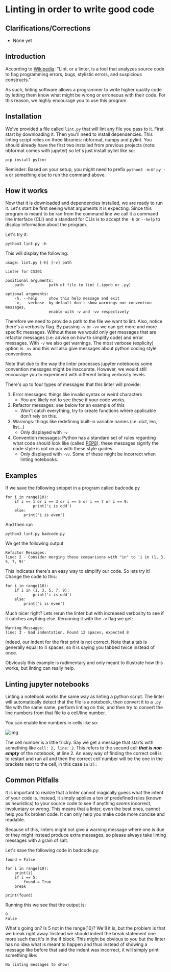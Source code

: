 # Linting in order to write good code

## Clarifications/Corrections

* None yet

## Introduction

According to [Wikipedia](https://en.wikipedia.org/wiki/Lint_(software)):
"Lint, or a linter, is a tool that analyzes source code to flag programming errors, bugs, stylistic errors, and suspicious constructs."

As such, linting software allows a programmer to write higher quality code by letting them know what might be wrong or erroneous with their code. 
For this reason, we highly encourage you to use this program.

## Installation

We've provided a file called `lint.py` that will lint any file you pass to it. First start by downloading it.
Then you'll need to install dependencies. This linting script relies on three libraries: nbformat, numpy and pylint. 
You should already have the first two installed from previous projects (note: nbformat comes with jupyter) 
so let's just install pylint like so:  
```
pip install pylint
```
Reminder: Based on your setup, you might need to prefix `python3 -m` or `py -m` or something else to run the command above.  

## How it works

Now that it is downloaded and dependencies installed, we are ready to run it.
Let's start be first seeing what arguments it is expecting. Since this program is 
meant to be ran from the command line we call it a command line interface (CLI) and 
a standard for CLIs is to accept the `-h` or `--help` to display information about the program.

Let's try it:

```
python3 lint.py -h
```

This will display the following:

```
usage: lint.py [-h] [-v] path

Linter for CS301

positional arguments:
    path           path of file to lint (.ipynb or .py)

optional arguments:
    -h, --help     show this help message and exit
    -v, --verbose  by default don't show warnings nor convention messages,
                   enable with -v and -vv respectively
```

Therefore we need to provide a path to the file we want to lint. Also, notice there's a 
verbosity flag. By passing `-v` or `-vv` we can get more and more specific messages. 
Without these we would only get messages that are refactor messages (i.e: advice on how to simplify code) 
and error messages. With `-v` we also get warnings. The most verbose (explicity) option is `-vv` 
and this will also give messages about python coding style conventions. 

Note that due to the way the linter processes jupyter notebooks some convention messages might be inaccurate. 
However, we would still encourage you to experiment with different linting verbosity levels.

There's up to four types of messages that this linter will provide:
1. Error messages: things like invalid syntax or weird characters
    * You are likely not to see these if your code works. 
2. Refactor messages: see below for an example of this
    * Won't catch everything, try to create functions where applicable don't rely on this.
3. Warnings: things like redefining built-in variable names (i.e: dict, len, list...) 
    * Only displayed with `-v`
4. Convention messages: Python has a standard set of rules regarding what code should look 
like (called [PEP8](https://www.python.org/dev/peps/pep-0008/)), these messages signify the 
code style is not on par with these style guides.
    * Only displayed with `-vv`. Some of these might be incorrect when linting notebooks.

## Examples

If we save the following snippet in a program called badcode.py

```
for i in range(10):
    if i == 1 or i == 3 or i == 5 or i == 7 or i == 9:
            print('i is odd')
    else:
        print('i is even')
```

And then run 

```
python3 lint.py badcode.py
```

We get the following output 

```
Refactor Messages:                                                                                                      
line: 2 - Consider merging these comparisons with "in" to 'i in (1, 3, 5, 7, 9)' 
```

This indicates there's an easy way to simplify our code. So lets try it! Change the code to this:

```
for i in range(10):
    if i in (1, 3, 5, 7, 9):
            print('i is odd')
    else:
        print('i is even')
```

Much nicer right? Lets rerun the linter but with increased verbosity to see if it catches anything else. 
Rerunning it with the `-v` flag we get: 

```
Warning Messages:                                                                                                       
line: 3 - Bad indentation. Found 12 spaces, expected 8  
```

Indeed, our indent for the first print is not correct. Note that a tab is generally equal to 4 spaces, so 
it is saying you tabbed twice instead of once.

Obviously this example is rudimentary and only meant to illustrate how this works, but linting can really help.

## Linting jupyter notebooks 

Linting a notebook works the same way as linting a python script. The linter
will automatically detect that the file is a notebook, then convert it to a 
`.py` file with the same name, perform linting on this, and then try to convert the
line numbers from that file to a cell/line number.

You can enable line numbers in cells like so:

![img](https://i.stack.imgur.com/4VWQf.png)

The cell number is a little tricky. Say we get a message that starts with something 
like `cell: 2, line: 2`. This refers to the second cell _**that is non empty**_ 
of the notebook, at line 2. An easy way of finding the correct cell is to restart 
and run all and then the correct cell number will be the one in the brackets next 
to the cell, in this case `In[2]:`


## Common Pitfalls

It is important to realize that a linter cannot magically guess what the intent of your code is. Instead, 
it simply applies a ton of predefined rules (known as heuristics) to your source code to see if anything *seems* 
incorrect, involuntary or wrong. This means that a linter, even the best ones, cannot help you fix broken code. 
It can only help you make code more concise and readable. 

Because of this, linters might not give a warning message where one is due or they might instead produce extra 
messages, so please always take linting messages with a grain of salt.

Let's save the following code in badcode.py:

```
found = False

for i in range(10):
    print(i)
    if i == 5:
        found = True
    break

print(found)
```

Running this we see that the output is:

```
0
False
```

What's going on? Is 5 not in the range(10)? We'll it is, but the problem is that we break right away.
Instead we should indent the break statement one more such that it's in the if block. This might 
be obvious to you but the linter has no idea what is meant to happen and thus instead of showing a 
message like before that said the indent was incorrect, it will simply print something like:

```
No linting messages to show!
```


